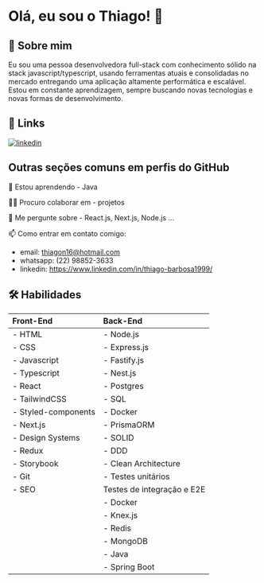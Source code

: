 
# Olá, eu sou o Thiago! 👋


## 🚀 Sobre mim
Eu sou uma pessoa desenvolvedora full-stack com conhecimento sólido na stack javascript/typescript, usando ferramentas atuais e consolidadas no mercado entregando uma aplicação altamente performática e escalável. Estou em constante aprendizagem, sempre buscando novas tecnologias e novas formas de desenvolvimento.


## 🔗 Links
[![linkedin](https://img.shields.io/badge/linkedin-0A66C2?style=for-the-badge&logo=linkedin&logoColor=white)](https://www.linkedin.com/in/thiago-barbosa1999/)



## Outras seções comuns em perfis do GitHub

🧠 Estou aprendendo - Java

👯‍♀️ Procuro colaborar em - projetos

💬 Me pergunte sobre - React.js, Next.js, Node.js ...

📫 Como entrar em contato comigo:
    
- email: thiagon16@hotmail.com 
- whatsapp: (22) 98852-3633
- linkedin: https://www.linkedin.com/in/thiago-barbosa1999/






## 🛠 Habilidades
| Front-End         | Back-End |
| :---------------- | :------ |
| - HTML        |  - Node.js    |
| - CSS        |   - Express.js   |
| - Javascript    |  - Fastify.js  |
| - Typescript  |  - Nest.js   |
| - React  |  - Postgres   |
| - TailwindCSS |  - SQL   |
| - Styled-components  |  - Docker   |
| - Next.js  |  - PrismaORM   |
| - Design Systems  |  - SOLID   |
| - Redux  |  - DDD   |
| - Storybook  |  - Clean Architecture   |
| - Git  |  - Testes unitários   |
| - SEO  | Testes de integração e E2E   |
|   | - Docker  |
|   | - Knex.js  |
|   | - Redis  |
|   | - MongoDB  |
|   | - Java  |
|   | - Spring Boot  |
